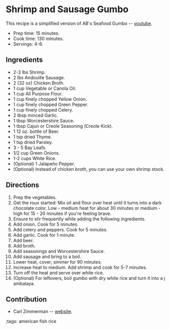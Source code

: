 # Shrimp and Sausage Gumbo

This recipe is a simplified version of AB's Seafood Gumbo --
[youtube](https://youtu.be/XuiKYWb7s5o).

- Prep time: 15 minutes.
- Cook time: 130 minutes.
- Servings: 4-6.

## Ingredients

- 2-3 lbs Shrimp.
- 2 lbs Andouille Sausage.
- 2 (32 oz) Chicken Broth.
- 1 cup Vegetable or Canola Oil.
- 1 cup All Purpose Flour.
- 1 cup finely chopped Yellow Onion.
- 1 cup finely chopped Green Pepper.
- 1 cup finely chopped Celery.
- 2 tbsp minced Garlic.
- 1 tbsp Worcestershire Sauce.
- 1 tbsp Cajun or Creole Seasoning (Creole Kick).
- 1 12 oz. bottle of Beer.
- 1 tsp dried Thyme.
- 1 tsp dried Parsley.
- 3 - 5 Bay Leafs.
- 1/2 cup Green Onions.
- 1-2 cups White Rice.
- (Optional) 1 Jalapeño Pepper.
- (Optional) Instead of chicken broth, you can use your own shrimp stock.

## Directions

1. Prep the vegetables.
2. Get the roux started: Mix oil and flour over heat until it turns into a dark
   chocolate color. Low - medium heat for about 30 minutes or medium - high for
   15 - 20 minutes if you're feeling brave.
3. Ensure to stir frequently while adding the following ingredients.
4. Add onion. Cook for 5 minutes.
5. Add celery and peppers. Cook for 5 minutes.
6. Add garlic. Cook for 1 minute.
7. Add beer.
8. Add broth.
9. Add seasonings and Worcestershire Sauce.
10. Add sausage and bring to a boil.
11. Lower heat, cover, simmer for 90 minutes.
12. Increase heat to medium. Add shrimp and cook for 5-7 minutes.
13. Turn off the heat and serve over white rice.
14. (Optional) For leftovers, boil gumbo with dry white rice and turn it into a jambalaya.


## Contribution

- Carl Zimmerman -- [website](https://codingwithcarl.com).

;tags: american fish rice
